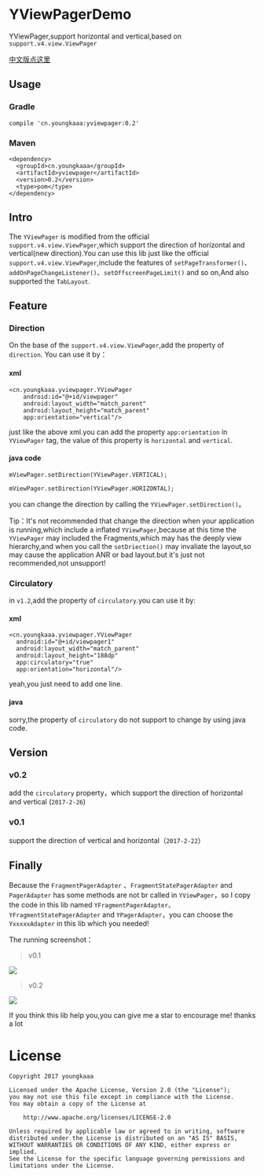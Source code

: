 # YViewPagerDemo
YViewPager,support horizontal and vertical,based on `support.v4.view.ViewPager`

[中文版点这里](https://github.com/youngkaaa/YViewPagerDemo/blob/master/README_CH.md)

## Usage

### Gradle

```
compile 'cn.youngkaaa:yviewpager:0.2'
```

### Maven

```
<dependency>
  <groupId>cn.youngkaaa</groupId>
  <artifactId>yviewpager</artifactId>
  <version>0.2</version>
  <type>pom</type>
</dependency>
```

## Intro
The `YViewPager` is modified from the official `support.v4.view.ViewPager`,which support the direction of horizontal and vertical(new direction).You can use this lib just like the official `support.v4.view.ViewPager`,include the features of  `setPageTransformer()`、`addOnPageChangeListener()`、`setOffscreenPageLimit()` and so on,And also supported the `TabLayout`.


## Feature

### Direction

On the base of the `support.v4.view.ViewPager`,add the property of `direction`. You can use it by：

#### xml

```
<cn.youngkaaa.yviewpager.YViewPager
    android:id="@+id/viewpager"
    android:layout_width="match_parent"
    android:layout_height="match_parent"
    app:orientation="vertical"/>
```

just like the above xml.you can add the property `app:orientation` in `YViewPager` tag, the value of this property is `horizontal` and `vertical`.


#### java code
```
mViewPager.setDirection(YViewPager.VERTICAL);

mViewPager.setDirection(YViewPager.HORIZONTAL);

```

you can change the direction by calling the `YViewPager.setDirection()`。

Tip：It's not recommended that change the direction when your application is running,which include a inflated `YViewPager`,because at this time the `YViewPager` may included the Fragments,which may has the deeply view hierarchy,and when you call the `setDriection()` may invaliate the layout,so may cause the application ANR or bad layout.but it's just not recommended,not unsupport!

### Circulatory

in `v1.2`,add the property of `circulatory`.you can use it by:

#### xml

```
<cn.youngkaaa.yviewpager.YViewPager
  android:id="@+id/viewpager1"
  android:layout_width="match_parent"
  android:layout_height="188dp"
  app:circulatory="true"
  app:orientation="horizontal"/>
```

yeah,you just need to add one line.

#### java

sorry,the property of `circulatory` do not support to change by using java code.


## Version

### v0.2

add the `circulatory` property，which support the direction of horizontal and vertical  (`2017-2-26`)

### v0.1

support the direction of vertical and horizontal（`2017-2-22`）


## Finally

Because the `FragmentPagerAdapter` 、`FragmentStatePagerAdapter` and `PagerAdapter` has some methods are not br called in `YViewPager`，so I copy the code in this lib named `YFragmentPagerAdapter`、`YFragmentStatePagerAdapter` and `YPagerAdapter`，you can choose the `YxxxxxAdapter` in this lib which you needed!

The running screenshot：

>    v0.1

![](https://github.com/youngkaaa/YViewPagerDemo/blob/master/screens/record.gif)

>    v0.2

![](https://github.com/youngkaaa/YViewPagerDemo/blob/master/screens/record_circle.gif)


If you think this lib help you,you can give me a star to encourage me! thanks a lot

# License
```
Copyright 2017 youngkaaa

Licensed under the Apache License, Version 2.0 (the "License");
you may not use this file except in compliance with the License.
You may obtain a copy of the License at

    http://www.apache.org/licenses/LICENSE-2.0

Unless required by applicable law or agreed to in writing, software
distributed under the License is distributed on an "AS IS" BASIS,
WITHOUT WARRANTIES OR CONDITIONS OF ANY KIND, either express or implied.
See the License for the specific language governing permissions and
limitations under the License.

```



